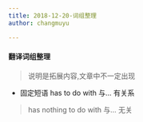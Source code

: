 ```yaml
---
title: 2018-12-20-词组整理
author: changmuyu

---
```


#### 翻译词组整理
> 说明是拓展内容,文章中不一定出现

- 固定短语
has to do with 与... 有关系
> has nothing to do with 与... 无关

